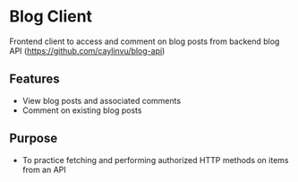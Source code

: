 # Blog Client
Frontend client to access and comment on blog posts from backend blog API (https://github.com/caylinvu/blog-api)

## Features
- View blog posts and associated comments
- Comment on existing blog posts

## Purpose
- To practice fetching and performing authorized HTTP methods on items from an API